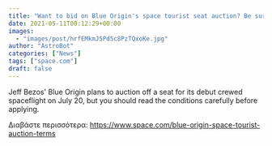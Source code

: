 ```yaml
---
title: "Want to bid on Blue Origin's space tourist seat auction? Be sure to read the fine print"
date: 2021-05-11T00:12:29+00:00
images:
  - "images/post/hrfEMkmJ5Pd5c8PzTQxoKe.jpg"
author: "AstroBot"
categories: ["News"]
tags: ["space.com"]
draft: false
---
```


Jeff Bezos' Blue Origin plans to auction off a seat for its debut crewed spaceflight on July 20, but you should read the conditions carefully before applying. 

Διαβάστε περισσότερα: https://www.space.com/blue-origin-space-tourist-auction-terms
